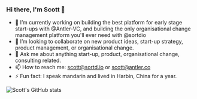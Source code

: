 ### Hi there, I'm Scott 👋

 - 🔭 I’m currently working on building the best platform for early stage start-ups with @Antler-VC, and building the only organisational change management platform you'll ever need with @sortdio 
 - 👯 I’m looking to collaborate on new product ideas, start-up strategy, product management, or organisational change.
 - 💬 Ask me about anything start-up, product, organisational change, consulting related.
 - 📫 How to reach me: scott@sortd.io or scott@antler.co
 - ⚡ Fun fact: I speak mandarin and lived in Harbin, China for a year.

![Scott's GitHub stats](https://github-readme-stats.vercel.app/api?username=scotty595&count_private=true)

